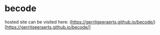 # becode
hosted site can be visited here: (https://gerritgeeraerts.github.io/becode/)[https://gerritgeeraerts.github.io/becode/]
